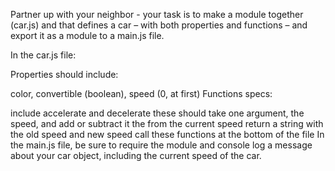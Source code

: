 Partner up with your neighbor - your task is to make a module together (car.js) and that defines a car – with both properties and functions – and export it as a module to a main.js file.

In the car.js file:

Properties should include:

color, convertible (boolean), speed (0, at first)
Functions specs:

include accelerate and decelerate
these should take one argument, the speed, and add or subtract it the from the current speed
return a string with the old speed and new speed
call these functions at the bottom of the file
In the main.js file, be sure to require the module and console log a message about your car object, including the current speed of the car.
